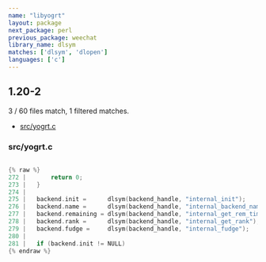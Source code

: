 ```yaml
---
name: "libyogrt"
layout: package
next_package: perl
previous_package: weechat
library_name: dlsym
matches: ['dlsym', 'dlopen']
languages: ['c']
---
```

## 1.20-2
3 / 60 files match, 1 filtered matches.

 - [src/yogrt.c](#srcyogrtc)

### src/yogrt.c

```c

{% raw %}
272 | 		return 0;
273 | 	}
274 | 
275 | 	backend.init =      dlsym(backend_handle, "internal_init");
276 | 	backend.name =      dlsym(backend_handle, "internal_backend_name");
277 | 	backend.remaining = dlsym(backend_handle, "internal_get_rem_time");
278 | 	backend.rank =      dlsym(backend_handle, "internal_get_rank");
279 | 	backend.fudge =     dlsym(backend_handle, "internal_fudge");
280 | 
281 | 	if (backend.init != NULL)
{% endraw %}

```